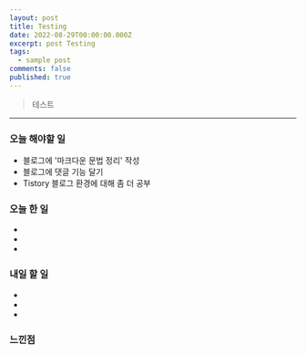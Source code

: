 ```yaml
---
layout: post
title: Testing
date: 2022-08-29T00:00:00.000Z
excerpt: post Testing
tags:
  - sample post
comments: false
published: true
---
```







>테스트


-------



### 오늘 해야할 일

* 블로그에 '마크다운 문법 정리' 작성
* 블로그에 댓글 기능 달기
* Tistory 블로그 환경에 대해 좀 더 공부

### 오늘 한 일

* 
* 
* 

### 내일 할 일

* 
* 
* 

### 느낀점
